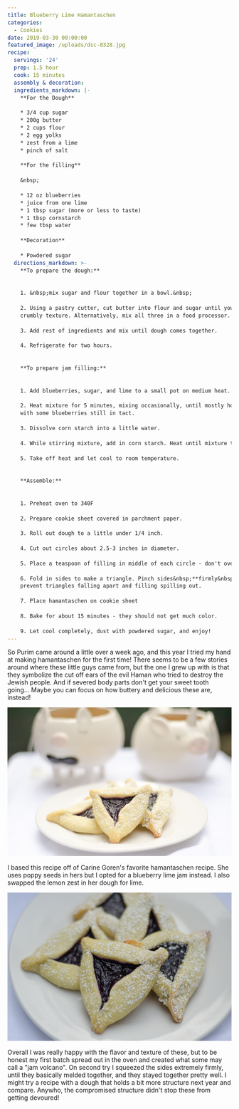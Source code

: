 ```yaml
---
title: Blueberry Lime Hamantaschen
categories:
  - Cookies
date: 2019-03-30 00:00:00
featured_image: /uploads/dsc-0328.jpg
recipe:
  servings: '24'
  prep: 1.5 hour
  cook: 15 minutes
  assembly & decoration:
  ingredients_markdown: |-
    **For the Dough**

    * 3/4 cup sugar
    * 200g butter
    * 2 cups flour
    * 2 egg yolks
    * zest from a lime
    * pinch of salt

    **For the filling**

    &nbsp;

    * 12 oz blueberries
    * juice from one lime
    * 1 tbsp sugar (more or less to taste)
    * 1 tbsp cornstarch
    * few tbsp water

    **Decoration**

    * Powdered sugar
  directions_markdown: >-
    **To prepare the dough:**


    1. &nbsp;mix sugar and flour together in a bowl.&nbsp;

    2. Using a pastry cutter, cut butter into flour and sugar until you get a
    crumbly texture. Alternatively, mix all three in a food processor.

    3. Add rest of ingredients and mix until dough comes together.

    4. Refrigerate for two hours.


    **To prepare jam filling:**


    1. Add blueberries, sugar, and lime to a small pot on medium heat.

    2. Heat mixture for 5 minutes, mixing occasionally, until mostly homogenous
    with some blueberries still in tact.

    3. Dissolve corn starch into a little water.

    4. While stirring mixture, add in corn starch. Heat until mixture thickens.

    5. Take off heat and let cool to room temperature.


    **Assemble:**


    1. Preheat oven to 340F

    2. Prepare cookie sheet covered in parchment paper.

    3. Roll out dough to a little under 1/4 inch.

    4. Cut out circles about 2.5-3 inches in diameter.

    5. Place a teaspoon of filling in middle of each circle - don't overfill!

    6. Fold in sides to make a triangle. Pinch sides&nbsp;**firmly&nbsp;**to
    prevent triangles falling apart and filling spilling out.

    7. Place hamantaschen on cookie sheet

    8. Bake for about 15 minutes - they should not get much color.

    9. Let cool completely, dust with powdered sugar, and enjoy!
---
```


So Purim came around a little over a week ago, and this year I tried my hand at making hamantaschen for the first time! There seems to be a few stories around where these little guys came from, but the one I grew up with is that they symbolize the cut off ears of the evil Haman who tried to destroy the Jewish people. And if severed body parts don't get your sweet tooth going… Maybe you can focus on how buttery and delicious these are, instead!

![](/uploads/dsc-0351.jpg)

I based this recipe off of Carine Goren's favorite hamantaschen recipe. She uses poppy seeds in hers but I opted for a blueberry lime jam instead. I also swapped the lemon zest in her dough for lime.

![](/uploads/dsc-0333.jpg)

Overall I was really happy with the flavor and texture of these, but to be honest my first batch spread out in the oven and created what some may call a "jam volcano". On second try I squeezed the sides extremely firmly, until they basically melded together, and they stayed together pretty well. I might try a recipe with a dough that holds a bit more structure next year and compare. Anywho, the compromised structure didn't stop these from getting devoured!